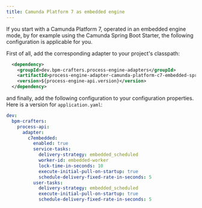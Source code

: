```yaml
---
title: Camunda Platform 7 as embedded engine
---
```


If you start with a Camunda Platform 7, operated in an embedded engine mode, by for example using the Camunda Spring Boot Starter,
the following configuration is applicable for you.

First of all, add the corresponding adapter to your project's classpath:

```xml 
  <dependency>
    <groupId>dev.bpm-crafters.process-engine-adapters</groupId>
    <artifactId>process-engine-adapter-camunda-platform-c7-embedded-spring-boot-starter</artifactId>
    <version>${process-engine-api.version}</version>
  </dependency>
```

and finally, add the following configuration to your configuration properties. Here is a version for `application.yaml`:

```yaml 
dev:
  bpm-crafters:
    process-api:
      adapter:
        c7embedded:
          enabled: true
          service-tasks:
            delivery-strategy: embedded_scheduled
            worker-id: embedded-worker
            lock-time-in-seconds: 10
            execute-initial-pull-on-startup: true
            schedule-delivery-fixed-rate-in-seconds: 5
          user-tasks:
            delivery-strategy: embedded_scheduled
            execute-initial-pull-on-startup: true
            schedule-delivery-fixed-rate-in-seconds: 5

```
